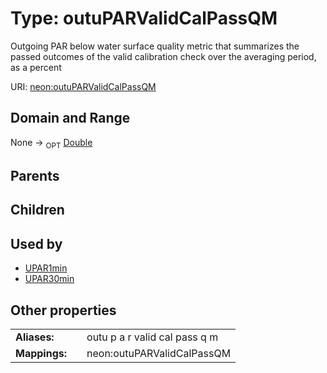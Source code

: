 
# Type: outuPARValidCalPassQM


Outgoing PAR below water surface quality metric that summarizes the passed outcomes of the valid calibration check over the averaging period, as a percent

URI: [neon:outuPARValidCalPassQM](https://data.neonscience.org/outuPARValidCalPassQM)


## Domain and Range

None ->  <sub>OPT</sub> [Double](types/Double.md)

## Parents


## Children


## Used by

 * [UPAR1min](UPAR1min.md)
 * [UPAR30min](UPAR30min.md)

## Other properties

|  |  |  |
| --- | --- | --- |
| **Aliases:** | | outu p a r valid cal pass q m |
| **Mappings:** | | neon:outuPARValidCalPassQM |

